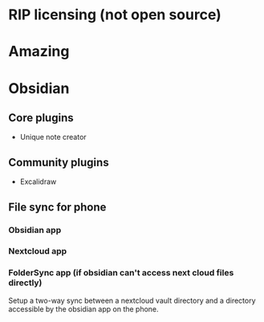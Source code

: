 # RIP licensing (not open source)
# Amazing
# Obsidian
## Core plugins
- Unique note creator

## Community plugins
- Excalidraw

## File sync for phone
### Obsidian app
### Nextcloud app
### FolderSync app (if obsidian can't access next cloud files directly)
Setup a two-way sync between a nextcloud vault directory and a directory accessible by the obsidian app on the phone.
